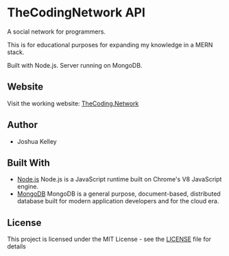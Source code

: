 # TheCodingNetwork API

A social network for programmers.

This is for educational purposes for expanding my knowledge in a MERN stack.

Built with Node.js. Server running  on MongoDB.

## Website
  Visit the working website: [TheCoding.Network](https://thecoding.network/)

## Author
  - Joshua Kelley

## Built With

  * [Node.js](https://nodejs.org/) Node.js is a JavaScript runtime built on Chrome's V8 JavaScript engine.
  * [MongoDB](https://www.mongodb.com/) MongoDB is a general purpose, document-based, distributed database built for modern application developers and for the cloud era.
  
  
## License

This project is licensed under the MIT License - see the [LICENSE](https://github.com/JoshLore/TheCodingNetwork/blob/master/LICENSE) file for details
